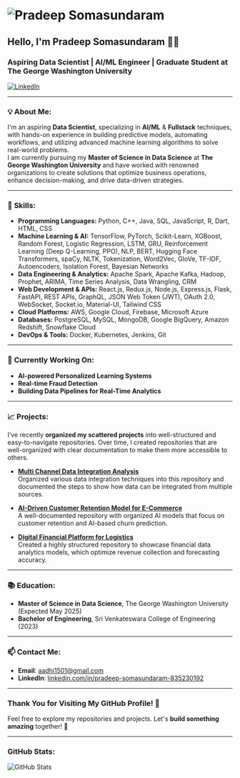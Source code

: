 # ![Pradeep Somasundaram](https://avatars.githubusercontent.com/u/113035967?v=4)  
## Hello, I'm **Pradeep Somasundaram** 👨‍💻  
### Aspiring **Data Scientist** | **AI/ML Engineer** | **Graduate Student at The George Washington University**

[![LinkedIn](https://img.shields.io/badge/LinkedIn-0077B5?style=social&logo=linkedin)](https://www.linkedin.com/in/pradeep-somasundaram-835230192/)

---

### 💡 **About Me:**
I'm an aspiring **Data Scientist**, specializing in **AI/ML** & **Fullstack** techniques, with hands-on experience in building predictive models, automating workflows, and utilizing advanced machine learning algorithms to solve real-world problems.  
I am currently pursuing my **Master of Science in Data Science** at **The George Washington University** and have worked with renowned organizations to create solutions that optimize business operations, enhance decision-making, and drive data-driven strategies.

---

### 🔧 **Skills**:
- **Programming Languages:** Python, C++, Java, SQL, JavaScript, R, Dart, HTML, CSS
- **Machine Learning & AI:** TensorFlow, PyTorch, Scikit-Learn, XGBoost, Random Forest, Logistic Regression, LSTM, GRU, Reinforcement Learning (Deep Q-Learning, PPO), NLP, BERT, Hugging Face Transformers, spaCy, NLTK, Tokenization, Word2Vec, GloVe, TF-IDF, Autoencoders, Isolation Forest, Bayesian Networks
- **Data Engineering & Analytics:** Apache Spark, Apache Kafka, Hadoop, Prophet, ARIMA, Time Series Analysis, Data Wrangling, CRM
- **Web Development & APIs:** React.js, Redux.js, Node.js, Express.js, Flask, FastAPI, REST APIs, GraphQL, JSON Web Token (JWT), OAuth 2.0, WebSocket, Socket.io, Material-UI, Tailwind CSS
- **Cloud Platforms:** AWS, Google Cloud, Firebase, Microsoft Azure
- **Databases:** PostgreSQL, MySQL, MongoDB, Google BigQuery, Amazon Redshift, Snowflake Cloud
- **DevOps & Tools:** Docker, Kubernetes, Jenkins, Git

---

### 🚀 **Currently Working On**:
- **AI-powered Personalized Learning Systems**  
- **Real-time Fraud Detection**  
- **Building Data Pipelines for Real-Time Analytics**

---

### 📈 **Projects**:
I’ve recently **organized my scattered projects** into well-structured and easy-to-navigate repositories. Over time, I created repositories that are well-organized with clear documentation to make them more accessible to others.

- **[Multi Channel Data Integration Analysis](https://github.com/PradeepSomasundaram1512/Multi-Channel-Data-Integration-Analysis)**  
  Organized various data integration techniques into this repository and documented the steps to show how data can be integrated from multiple sources.

- **[AI-Driven Customer Retention Model for E-Commerce](https://github.com/PradeepSomasundaram1512/AI-Driven-Customer-Retention-Model-for-E-Commerce)**  
  A well-documented repository with organized AI models that focus on customer retention and AI-based churn prediction.

- **[Digital Financial Platform for Logistics](https://github.com/PradeepSomasundaram1512/Digital-Financial-Platform-for-Logistics)**  
  Created a highly structured repository to showcase financial data analytics models, which optimize revenue collection and forecasting accuracy.

---

### 📚 **Education**:
- **Master of Science in Data Science**, The George Washington University (Expected May 2025)
- **Bachelor of Engineering**, Sri Venkateswara College of Engineering (2023)

---

### 📫 **Contact Me**:
- **Email**: [aadhi1501@gmail.com](mailto:aadhi1501@gmail.com)
- **LinkedIn**: [linkedin.com/in/pradeep-somasundaram-835230192](https://www.linkedin.com/in/pradeep-somasundaram-835230192/)

---

### **Thank You for Visiting My GitHub Profile!** 👋  
Feel free to explore my repositories and projects. Let's **build something amazing** together! 🚀

---

### **GitHub Stats**:
![GitHub Stats](https://github-readme-stats.vercel.app/api?username=pradeep-somasundaram&show_icons=true&hide_title=true&hide=prs&count_private=true&theme=radical)
